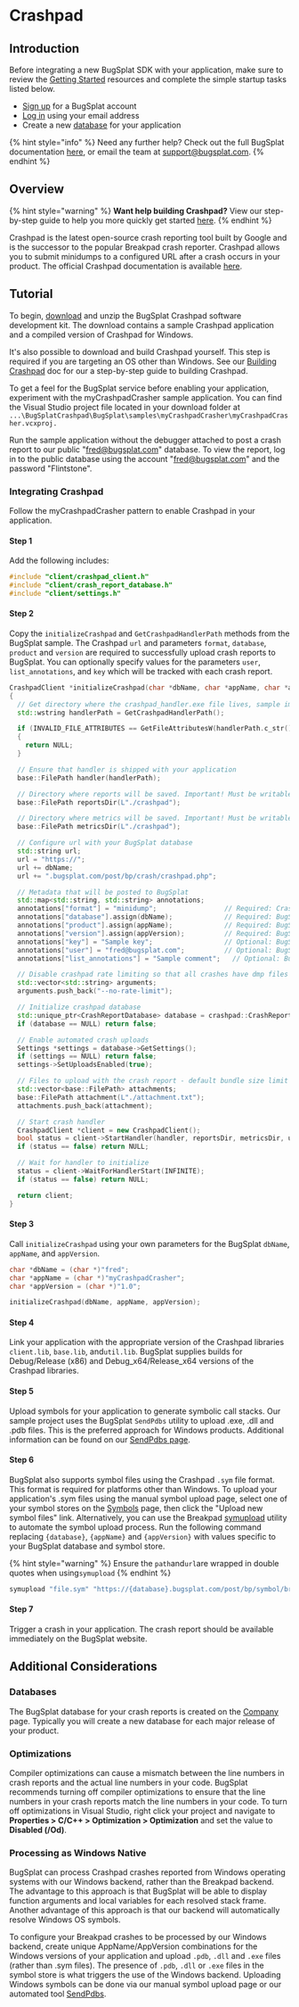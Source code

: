 # Crashpad

## Introduction

Before integrating a new BugSplat SDK with your application, make sure to review the [Getting Started](../../../) resources and complete the simple startup tasks listed below.

* [Sign up](https://app.bugsplat.com/v2/sign-up) for a BugSplat account
* [Log in](https://app.bugsplat.com/auth0/login) using your email address
* Create a new [database](https://app.bugsplat.com/v2/company) for your application

{% hint style="info" %}
Need any further help? Check out the full BugSplat documentation [here](../../../../../), or email the team at [support@bugsplat.com](mailto:support@bugsplat.com).
{% endhint %}

## Overview

{% hint style="warning" %}
**Want help building Crashpad?** View our step-by-step guide to help you more quickly get started [here](how-to-build-google-crashpad.md).
{% endhint %}

Crashpad is the latest open-source crash reporting tool built by Google and is the successor to the popular Breakpad crash reporter. Crashpad allows you to submit minidumps to a configured URL after a crash occurs in your product. The official Crashpad documentation is available [here](https://chromium.googlesource.com/crashpad/crashpad/+/master/README.md).

## Tutorial

To begin, [download](https://app.bugsplat.com/browse/download_item.php/?item=crashpad) and unzip the BugSplat Crashpad software development kit. The download contains a sample Crashpad application and a compiled version of Crashpad for Windows.

It's also possible to download and build Crashpad yourself. This step is required if you are targeting an OS other than Windows. See our [Building Crashpad](how-to-build-google-crashpad.md) doc for our a step-by-step guide to building Crashpad.

To get a feel for the BugSplat service before enabling your application, experiment with the myCrashpadCrasher sample application. You can find the Visual Studio project file located in your download folder at `...\BugSplatCrashpad\BugSplat\samples\myCrashpadCrasher\myCrashpadCrasher.vcxproj.`

Run the sample application without the debugger attached to post a crash report to our public "fred@bugsplat.com" database. To view the report, log in to the public database using the account "fred@bugsplat.com" and the password "Flintstone".

### Integrating Crashpad

Follow the myCrashpadCrasher pattern to enable Crashpad in your application.

#### Step 1

Add the following includes:

```cpp
#include "client/crashpad_client.h"
#include "client/crash_report_database.h"
#include "client/settings.h"
```

#### Step 2

Copy the `initializeCrashpad` and `GetCrashpadHandlerPath` methods from the BugSplat sample. The Crashpad `url` and parameters `format`, `database`, `product` and `version` are required to successfully upload crash reports to BugSplat. You can optionally specify values for the parameters `user`, `list_annotations`, and `key` which will be tracked with each crash report.

```cpp
CrashpadClient *initializeCrashpad(char *dbName, char *appName, char *appVersion)
{
  // Get directory where the crashpad_handler.exe file lives, sample implementation of this method is provided in the myCrashpadCrasher sample
  std::wstring handlerPath = GetCrashpadHandlerPath();

  if (INVALID_FILE_ATTRIBUTES == GetFileAttributesW(handlerPath.c_str()))
  {
    return NULL;
  }

  // Ensure that handler is shipped with your application
  base::FilePath handler(handlerPath);

  // Directory where reports will be saved. Important! Must be writable or crashpad_handler will crash.
  base::FilePath reportsDir(L"./crashpad"); 

  // Directory where metrics will be saved. Important! Must be writable or crashpad_handler will crash.
  base::FilePath metricsDir(L"./crashpad"); 

  // Configure url with your BugSplat database
  std::string url;
  url = "https://";
  url += dbName;
  url += ".bugsplat.com/post/bp/crash/crashpad.php";

  // Metadata that will be posted to BugSplat
  std::map<std::string, std::string> annotations;
  annotations["format"] = "minidump";                 // Required: Crashpad setting to save crash as a minidump
  annotations["database"].assign(dbName);             // Required: BugSplat database
  annotations["product"].assign(appName);             // Required: BugSplat application name
  annotations["version"].assign(appVersion);          // Required: BugSplat version number
  annotations["key"] = "Sample key";                  // Optional: BugSplat key field
  annotations["user"] = "fred@bugsplat.com";          // Optional: BugSplat user email
  annotations["list_annotations"] = "Sample comment";	// Optional: BugSplat crash description

  // Disable crashpad rate limiting so that all crashes have dmp files
  std::vector<std::string> arguments;
  arguments.push_back("--no-rate-limit");

  // Initialize crashpad database
  std::unique_ptr<CrashReportDatabase> database = crashpad::CrashReportDatabase::Initialize(reportsDir);
  if (database == NULL) return false;

  // Enable automated crash uploads
  Settings *settings = database->GetSettings();
  if (settings == NULL) return false;
  settings->SetUploadsEnabled(true);

  // Files to upload with the crash report - default bundle size limit is 2MB
  std::vector<base::FilePath> attachments;
  base::FilePath attachment(L"./attachment.txt");
  attachments.push_back(attachment);

  // Start crash handler
  CrashpadClient *client = new CrashpadClient();
  bool status = client->StartHandler(handler, reportsDir, metricsDir, url, annotations, arguments, true, true, attachments);
  if (status == false) return NULL;

  // Wait for handler to initialize
  status = client->WaitForHandlerStart(INFINITE);
  if (status == false) return NULL;

  return client;
}
```

#### Step 3

Call `initializeCrashpad` using your own parameters for the BugSplat `dbName`, `appName`, and `appVersion`.

```cpp
char *dbName = (char *)"fred";
char *appName = (char *)"myCrashpadCrasher";
char *appVersion = (char *)"1.0";

initializeCrashpad(dbName, appName, appVersion);
```

#### Step 4

Link your application with the appropriate version of the Crashpad libraries `client.lib`, `base.lib`, and`util.lib`. BugSplat supplies builds for Debug/Release \(x86\) and Debug\_x64/Release\_x64 versions of the Crashpad libraries.

#### Step 5

Upload symbols for your application to generate symbolic call stacks. Our sample project uses the BugSplat `SendPdbs` utility to upload .exe, .dll and .pdb files. This is the preferred approach for Windows products. Additional information can be found on our [SendPdbs page](../../../../../education/faq/using-sendpdbs-to-automatically-upload-symbol-files.md).

#### Step 6

BugSplat also supports symbol files using the Crashpad `.sym` file format. This format is required for platforms other than Windows. To upload your application's .sym files using the manual symbol upload page, select one of your symbol stores on the [Symbols](https://app.bugsplat.com/v2/symbols/) page, then click the "Upload new symbol files" link. Alternatively, you can use the Breakpad [symupload](https://github.com/google/breakpad/tree/master/src/tools/windows/symupload) utility to automate the symbol upload process. Run the following command replacing `{database}`, `{appName}` and `{appVersion}` with values specific to your BugSplat database and symbol store. 

{% hint style="warning" %}
Ensure the `path`and`url`are wrapped in double quotes when using`symupload`
{% endhint %}

```bash
symupload "file.sym" "https://{database}.bugsplat.com/post/bp/symbol/breakpadsymbols.php?appName={appName}&appVer={appVersion}"
```

#### Step 7

Trigger a crash in your application. The crash report should be available immediately on the BugSplat website.

## Additional Considerations

### Databases

The BugSplat database for your crash reports is created on the [Company](https://app.bugsplat.com/v2/company) page. Typically you will create a new database for each major release of your product.

### Optimizations

Compiler optimizations can cause a mismatch between the line numbers in crash reports and the actual line numbers in your code. BugSplat recommends turning off compiler optimizations to ensure that the line numbers in your crash reports match the line numbers in your code. To turn off optimizations in Visual Studio, right click your project and navigate to **Properties &gt; C/C++ &gt; Optimization &gt; Optimization** and set the value to **Disabled \(/Od\)**.

### Processing as Windows Native

BugSplat can process Crashpad crashes reported from Windows operating systems with our Windows backend, rather than the Breakpad backend. The advantage to this approach is that BugSplat will be able to display function arguments and local variables for each resolved stack frame. Another advantage of this approach is that our backend will automatically resolve Windows OS symbols.

To configure your Breakpad crashes to be processed by our Windows backend, create unique AppName/AppVersion combinations for the Windows versions of your application and upload `.pdb`, `.dll` and `.exe` files \(rather than .sym files\). The presence of `.pdb`, `.dll` or `.exe` files in the symbol store is what triggers the use of the Windows backend. Uploading Windows symbols can be done via our manual symbol upload page or our automated tool [SendPdbs](../../../../../education/faq/using-sendpdbs-to-automatically-upload-symbol-files.md).

